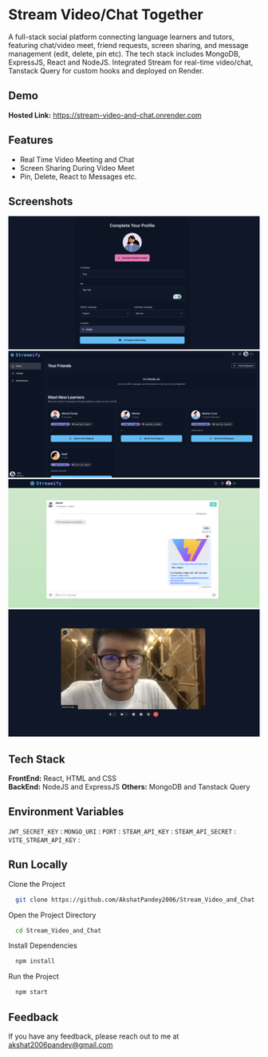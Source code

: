
# Stream Video/Chat Together

A full-stack social platform connecting language learners and tutors, featuring chat/video meet, friend requests, screen sharing, and message management (edit, delete, pin etc). The tech stack includes MongoDB, ExpressJS, React and NodeJS. Integrated Stream for real-time video/chat, Tanstack Query for custom hooks and deployed on Render.





## Demo

**Hosted Link:** https://stream-video-and-chat.onrender.com

## Features

- Real Time Video Meeting and Chat
- Screen Sharing During Video Meet
- Pin, Delete, React to Messages etc.


## Screenshots

![App Screenshot](./1.png)
![App Screenshot](./2.png)
![App Screenshot](./3.png)
![App Screenshot](./4.png)
## Tech Stack

**FrontEnd:** React, HTML and CSS  
**BackEnd:** NodeJS and ExpressJS 
**Others:** MongoDB and Tanstack Query


## Environment Variables

`JWT_SECRET_KEY` : 
`MONGO_URI` : 
`PORT` : 
`STEAM_API_KEY` : 
`STEAM_API_SECRET` : 
`VITE_STREAM_API_KEY` : 


## Run Locally

Clone the Project

```bash
  git clone https://github.com/AkshatPandey2006/Stream_Video_and_Chat
```

Open the Project Directory

```bash
  cd Stream_Video_and_Chat
```

Install Dependencies

```bash
  npm install
```

Run the Project

```bash
  npm start
```




## Feedback

If you have any feedback, please reach out to me at akshat2006pandey@gmail.com


